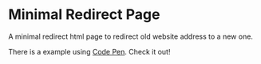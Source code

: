 # Minimal Redirect Page
A minimal redirect html page to redirect old website address to a new one.


There is a example using [Code Pen](https://codepen.io/dany-eudes/pen/rNRxapE). Check it out!
